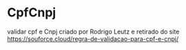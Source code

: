 # CpfCnpj
validar cpf e Cnpj 
criado por Rodrigo Leutz e retirado do site https://souforce.cloud/regra-de-validacao-para-cpf-e-cnpj/
